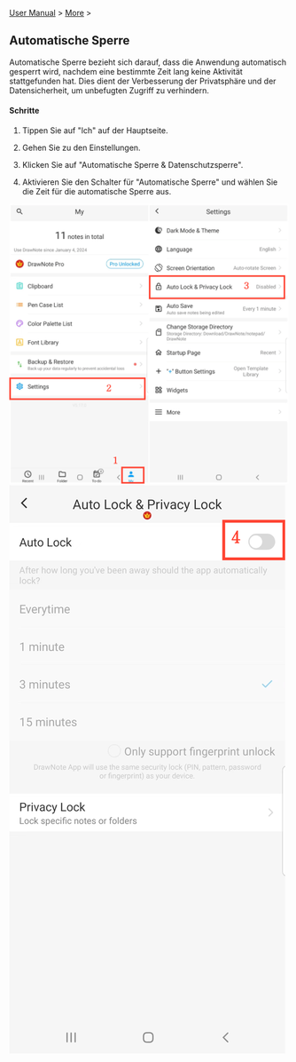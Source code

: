 [User Manual](/dragonnest/drawnote/manual/de) > [More](/dragonnest/drawnote/manual/de/more) >

Automatische Sperre
---
Automatische Sperre bezieht sich darauf, dass die Anwendung automatisch gesperrt wird, nachdem eine bestimmte Zeit lang keine Aktivität stattgefunden hat. Dies dient der Verbesserung der Privatsphäre und der Datensicherheit, um unbefugten Zugriff zu verhindern.

#### Schritte

1. Tippen Sie auf "lch" auf der Hauptseite.

2. Gehen Sie zu den Einstellungen.

3. Klicken Sie auf "Automatische Sperre & Datenschutzsperre".

4. Aktivieren Sie den Schalter für "Automatische Sperre" und wählen Sie die Zeit für die automatische Sperre aus.

![Automatische Sperrung 1](imgs/automatic_locking.png)
![Automatische Sperrung 2](imgs/auto_locking1.png)
